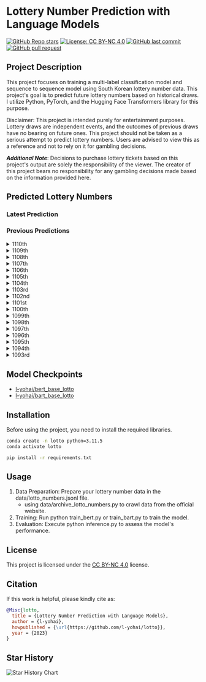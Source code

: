# Lottery Number Prediction with Language Models

[![GitHub Repo stars](https://img.shields.io/github/stars/l-yohai/lotto?style=social)](https://github.com/l-yohai/lotto/stargazers)
[![License: CC BY-NC 4.0](https://img.shields.io/badge/License-CC_BY--NC_4.0-lightgrey.svg)](https://creativecommons.org/licenses/by-nc/4.0/)
[![GitHub last commit](https://img.shields.io/github/last-commit/l-yohai/lotto)](https://github.com/l-yohai/lotto/commits/main)
[![GitHub pull request](https://img.shields.io/badge/PRs-welcome-blue)](https://github.com/l-yohai/lotto/pulls)


## Project Description
This project focuses on training a multi-label classification model and sequence to sequence model using South Korean lottery number data. This project's goal is to predict future lottery numbers based on historical draws. I utilize Python, PyTorch, and the Hugging Face Transformers library for this purpose.

Disclaimer: This project is intended purely for entertainment purposes. Lottery draws are independent events, and the outcomes of previous draws have no bearing on future ones. This project should not be taken as a serious attempt to predict lottery numbers. Users are advised to view this as a reference and not to rely on it for gambling decisions.

***Additional Note***: Decisions to purchase lottery tickets based on this project's output are solely the responsibility of the viewer. The creator of this project bears no responsibility for any gambling decisions made based on the information provided here.

## Predicted Lottery Numbers

### Latest Prediction


### Previous Predictions

<details>
    <summary>1110th</summary>

- 1110th predicted numbers
    - bert: 12, 18, 21, 33, 41, 45, bonus: 11
    - bart: 4, 12, 15, 24, 29, 34, bonus: 27
- 1110th actual numbers: 3, 7, 11, 20, 22, 41, bonus: 24

</details>

<details>
    <summary>1109th</summary>

- 1109th predicted numbers
    - bert: 18, 23, 28, 29, 37, 43, bonus: 11
    - bart: 1, 3, 7, 11, 13, 22, bonus: 32
- 1109th actual numbers: 10, 12, 13, 19, 33, 40, bonus: 2

</details>

<details>
    <summary>1108th</summary>

- 1108th predicted numbers
    - bert: 12, 18, 21, 22, 30, 45, bonus: 44
    - bart: 1, 3, 11, 14, 17, 28, bonus: 24
- 1108th actual numbers: 7, 19, 26, 37, 39, 44, bonus: 27

</details>

<details>
    <summary>1107th</summary>

- 1107th predicted numbers
    - bert: 7, 11, 25, 28, 33, 43, bonus: 8
    - bart: 1, 2, 4, 11, 14, 32, bonus: 27
- 1107th actual numbers: 6, 14, 30, 31, 40, 41, bonus: 29

</details>

<details>
    <summary>1106th</summary>

- 1106th predicted numbers
    - bert: 11, 18, 23, 28, 29, 43, bonus: 13
    - bart: 1, 3, 13, 18, 29, 35, bonus: 17
- 1106th actual numbers: 1, 3, 4, 29, 42, 45, bonus: 36

</details>

<details>
    <summary>1105th</summary>

- 1105th predicted numbers
    - bert: 18, 26, 27, 29, 38, 43, bonus: 12
    - bart: 1, 2, 3, 8, 19, 25, bonus: 43
- 1105th actual numbers: 6, 16, 34, 37, 39, 40, bonus: 11

</details>

<details>
    <summary>1104th</summary>

- 1104th predicted numbers
    - bert: 13, 18, 28, 29, 42, 43, bonus: 33
    - bart: 4, 7, 11, 13, 16, 32, bonus: 35
- 1104th actual numbers: 1, 7, 21, 30, 35, 38, bonus: 2

</details>

<details>
    <summary>1103rd</summary>

- 1103rd predicted numbers
    - bert: 18, 22, 27, 29, 38, 44, bonus: 43
    - bart: 2, 11, 13, 17, 23, 35, bonus: 38
- 1103rd actual numbers: 10, 12, 29, 31, 40, 44, bonus: 2

</details>

<details>
    <summary>1102nd</summary>

- 1102nd predicted numbers
    - bert: 5, 18, 21, 26, 27, 45, bonus: 24
    - bart: 2, 8, 12, 15, 25, 28, bonus: 17
- 1102nd actual numbers: 13, 14, 22, 26, 37, 38, bonus: 20

</details>

<details>
    <summary>1101st</summary>

- 1101st predicted numbers
    - bert: 6, 18, 23, 27, 35, 45, bonus: 20
    - bart: 4, 7, 13, 18, 23, 31, bonus: 14
- 1101st actual numbers: 6, 7, 13, 28, 36, 42, bonus: 41

</details>

<details>
    <summary>1100th</summary>

- 1100th predicted numbers
    - bert: 12, 16, 18, 19, 28, 43, bonus: 33
    - bart: 2, 4, 13, 17, 18, 24, bonus: 1
- 1100th actual numbers: 17, 26, 29, 30, 31, 43, bonus: 12

</details>

<details>
    <summary>1099th</summary>

- 1099th predicted numbers
    - bert: 18, 19, 34, 36, 42, 43, bonus: 11
    - bart: 2, 7, 12, 17, 21, 44, bonus: 43
- 1099th actual numbers: 3, 20, 28, 38, 40, 43, bonus: 4

</details>

<details>
    <summary>1098th</summary>

- 1098th predicted numbers
    - bert: 11, 12, 18, 20, 21, 45, bonus: 22
    - bart: 1, 2, 10, 14, 20, 43, bonus: 13
- 1098th actual numbers: 12, 16, 21, 24, 41, 43, bonus: 15

</details>

<details>
    <summary>1097th</summary>

- 1097th predicted numbers
    - bert: 2, 7, 10, 19, 33, 36, bonus: 22
    - bart: 2, 4, 12, 14, 18, 26, bonus: 35
- 1097th actual numbers: 14, 33, 34, 35, 37, 40, bonus: 4

</details>

<details>
    <summary>1096th</summary>

- 1096th predicted numbers
    - bert: 11, 19, 33, 36, 41, 45, bonus: 12
    - bart: 2, 4, 12, 14, 23, 34, bonus: 27
- 1096th actual numbers: 1, 12, 16, 19, 23, 43, bonus: 34

</details>

<details>
    <summary>1095th</summary>

- 1095th predicted numbers
    - bert: 11, 12, 18, 19, 24, 45, bonus: 21
    - bart: 4, 8, 17, 18, 22, 24, bonus: 27
- 1095th actual numbers: 8, 14, 28, 29, 34, 40, bonus: 12

</details>

<details>
    <summary>1094th</summary>

- 1094th predicted numbers
    - bert: 12, 18, 19, 33, 36, 42, bonus: 43
    - bart: 5, 12, 17, 18, 23, 26, bonus: 43
- 1094th actual numbers: 6, 7, 15, 22, 26, 40, bonus: 41

</details>

<details>
    <summary>1093rd</summary>

- 1093rd predicted numbers
    - bert: 6, 18, 22, 24, 35, 44, bonus: 45
    - bart: 4, 12, 14, 18, 30, 44, bonus: 21
- 1093rd actual numbers: 10, 17, 22, 30, 35, 43, 44

</details>


## Model Checkpoints

- [l-yohai/bert_base_lotto](https://huggingface.co/l-yohai/bert_base_lotto?text=1093rd+lottery+numbers)
- [l-yohai/bart_base_lotto](https://huggingface.co/l-yohai/bart_base_lotto?text=1093rd+lottery+numbers)


## Installation

Before using the project, you need to install the required libraries.

```bash
conda create -n lotto python=3.11.5
conda activate lotto

pip install -r requirements.txt
```

## Usage

1. Data Preparation: Prepare your lottery number data in the data/lotto_numbers.jsonl file.
    * using data/archive_lotto_numbers.py to crawl data from the official website.
2. Training: Run python train_bert.py or train_bart.py to train the model.
3. Evaluation: Execute python inference.py to assess the model's performance.

## License

This project is licensed under the [CC BY-NC 4.0](https://creativecommons.org/licenses/by-nc/4.0/deed.ko) license.

## Citation

If this work is helpful, please kindly cite as:

```bibtex
@Misc{lotto,
  title = {Lottery Number Prediction with Language Models},
  author = {l-yohai},
  howpublished = {\url{https://github.com/l-yohai/lotto}},
  year = {2023}
}
```

## Star History

![Star History Chart](https://api.star-history.com/svg?repos=l-yohai/lotto&type=Date)
